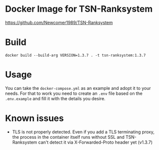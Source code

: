 # Docker Image for TSN-Ranksystem
https://github.com/Newcomer1989/TSN-Ranksystem

# Build
```
docker build --build-arg VERSION=1.3.7 . -t tsn-ranksystem:1.3.7
```

# Usage
You can take the `docker-compose.yml` as an example and adopt it to your needs. For that to work you need to create an `.env` file based on the `.env.example` and fill it with the details you desire.

# Known issues
* TLS is not properly detected. Even if you add a TLS terminating proxy, the process in the container itself runs without SSL and TSN-Ranksystem can't detect it via X-Forwarded-Proto header yet (v1.3.7)
